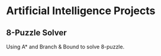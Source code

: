 # Artificial Intelligence Projects

## 8-Puzzle Solver

Using A* and Branch & Bound to solve 8-puzzle. 